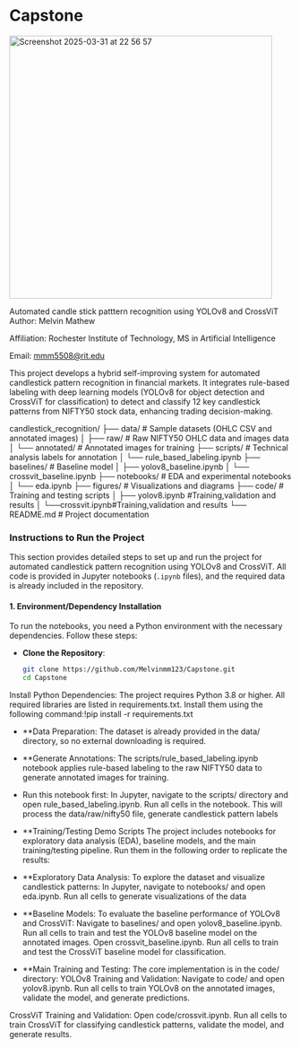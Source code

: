 # Capstone
<img width="469" alt="Screenshot 2025-03-31 at 22 56 57" src="https://github.com/user-attachments/assets/d315ae3e-ba6f-42b3-9408-a10e8e542045" />



Automated candle stick patttern recognition using YOLOv8 and CrossViT 
Author: Melvin Mathew

Affiliation: Rochester Institute of Technology, MS in Artificial Intelligence

Email: mmm5508@rit.edu

This project develops a hybrid self-improving system for automated candlestick pattern recognition in financial markets. It integrates rule-based labeling with deep learning models (YOLOv8 for object detection and CrossViT for classification) to detect and classify 12 key candlestick patterns from NIFTY50 stock data, enhancing trading decision-making.

candlestick_recognition/
├── data/                # Sample datasets (OHLC CSV and annotated images)
│   ├── raw/            # Raw NIFTY50 OHLC data and images data
│   └── annotated/      # Annotated images for training
├── scripts/            # Technical analysis labels for annotation
│   └── rule_based_labeling.ipynb
├── baselines/             # Baseline model 
│   ├── yolov8_baseline.ipynb
│   └── crossvit_baseline.ipynb
├── notebooks/          # EDA and experimental notebooks
│   └── eda.ipynb
├── figures/            # Visualizations and diagrams
├── code/         # Training and testing scripts
│   ├── yolov8.ipynb #Training,validation and results
│   └──crossvit.ipynb#Training,validation and results
└── README.md           # Project documentation

### Instructions to Run the Project

This section provides detailed steps to set up and run the project for automated candlestick pattern recognition using YOLOv8 and CrossViT. All code is provided in Jupyter notebooks (`.ipynb` files), and the required data is already included in the repository.

#### 1. Environment/Dependency Installation
To run the notebooks, you need a Python environment with the necessary dependencies. Follow these steps:

- **Clone the Repository**:
  ```bash
  git clone https://github.com/Melvinmm123/Capstone.git
  cd Capstone

Install Python Dependencies: The project requires Python 3.8 or higher. All required libraries are listed in requirements.txt. Install them using the following command:!pip install -r requirements.txt

- **Data Preparation:
The dataset is already provided in the data/ directory, so no external downloading is required.

- **Generate Annotations: The scripts/rule_based_labeling.ipynb notebook applies rule-based labeling to the raw NIFTY50 data to generate annotated images for training.
- Run this notebook first:
In Jupyter, navigate to the scripts/ directory and open rule_based_labeling.ipynb.
Run all cells in the notebook. This will process the data/raw/nifty50 file, generate candlestick pattern labels

- **Training/Testing Demo Scripts
The project includes notebooks for exploratory data analysis (EDA), baseline models, and the main training/testing pipeline. Run them in the following order to replicate the results:

- **Exploratory Data Analysis: To explore the dataset and visualize candlestick patterns:
In Jupyter, navigate to notebooks/ and open eda.ipynb.
Run all cells to generate visualizations of the data 

- **Baseline Models: To evaluate the baseline performance of YOLOv8 and CrossViT:
Navigate to baselines/ and open yolov8_baseline.ipynb.
Run all cells to train and test the YOLOv8 baseline model on the annotated images.
Open crossvit_baseline.ipynb.
Run all cells to train and test the CrossViT baseline model for classification.


- **Main Training and Testing: The core implementation is in the code/ directory:
YOLOv8 Training and Validation:
Navigate to code/ and open yolov8.ipynb.
Run all cells to train YOLOv8 on the annotated images, validate the model, and generate predictions.

CrossViT Training and Validation:
Open code/crossvit.ipynb.
Run all cells to train CrossViT for classifying candlestick patterns, validate the model, and generate results.


